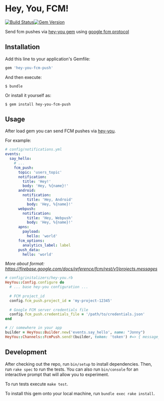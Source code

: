 # Hey, You, FCM!
[![Build Status](https://travis-ci.com/QNester/hey-you-fcm-push.svg?branch=master)](https://travis-ci.com/QNester/hey-you-fcm-push#)[![Gem Version](https://badge.fury.io/rb/hey-you-fcm-push.svg)](https://badge.fury.io/rb/hey-you-fcm-push)

Send fcm pushes via [hey-you gem](https://github.com/QNester/hey-you) using [google fcm protocol](https://firebase.google.com/docs/reference/fcm/rest/v1/projects.messages/send)

## Installation

Add this line to your application's Gemfile:

```ruby
gem 'hey-you-fcm-push'
```

And then execute:

    $ bundle

Or install it yourself as:

    $ gem install hey-you-fcm-push

## Usage

After load gem you can send FCM pushes via [hey-you](https://github.com/QNester/hey-you).

For example:
```yaml
# config/notifications.yml
events:
  say_hello:
    # ...
    fcm_push:
      topic: 'users_topic'
      notification:
        title: 'Hey!'
        body: 'Hey, %{name}!'
      android:
        notification:
          title: 'Hey, Android'
          body: 'Hey, %{name}!'
      webpush:
        notification:
          title: 'Hey, Webpush'
          body: 'Hey, %{name}!'
      apns:
        payload:
          hello: 'world'
      fcm_options:
        analytics_label: label
      push_data:
        hello: 'world'
```
*More about format: https://firebase.google.com/docs/reference/fcm/rest/v1/projects.messages*

```ruby
# config/initalizers/hey-you.rb
HeyYou::Config.configure do
  # ... base hey-you configuration ...
  
  # FCM project_id
  config.fcm_push.project_id = 'my-project-12345'
  
  # Google FCM server credentials file
  config.fcm_push.credentials_file = '/path/to/credentials.json'
end
```

```ruby
# // somewhere in your app 
builder = HeyYou::Builder.new('events.say_hello', name: "Jonny") 
HeyYou::Channels::FcmPush.send!(builder, token: 'token') #=> { message_id: 'message_id' }
```

## Development

After checking out the repo, run `bin/setup` to install dependencies. Then, run `rake spec` to run the tests.
You can also run `bin/console` for an interactive prompt that will allow you to experiment.

To run tests execute `make test`.

To install this gem onto your local machine, run `bundle exec rake install`.
